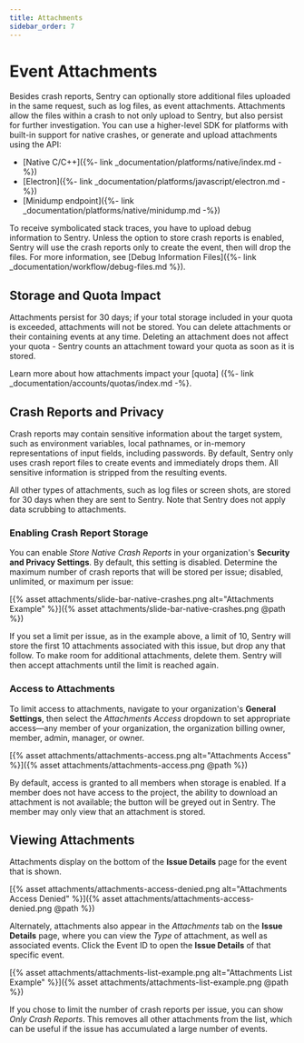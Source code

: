 ```yaml
---
title: Attachments
sidebar_order: 7
---
```

# Event Attachments

Besides crash reports, Sentry can optionally store additional files uploaded in the same request, such as log files, as event attachments. Attachments allow the files within a crash to not only upload to Sentry, but also persist for further investigation. You can use a higher-level SDK for platforms with built-in support for native crashes, or generate and upload attachments using the API:

- [Native C/C++]({%- link _documentation/platforms/native/index.md -%})
- [Electron]({%- link _documentation/platforms/javascript/electron.md -%})
- [Minidump endpoint]({%- link _documentation/platforms/native/minidump.md -%})

To receive symbolicated stack traces, you have to upload debug information to Sentry. Unless the option to store crash reports is enabled, Sentry will use the crash reports only to create the event, then will drop the files. For more information, see [Debug Information Files]({%- link _documentation/workflow/debug-files.md %}).

## Storage and Quota Impact

Attachments persist for 30 days; if your total storage included in your quota is exceeded, attachments will not be stored. You can delete attachments or their containing events at any time. Deleting an attachment does not affect your quota - Sentry counts an attachment toward your quota as soon as it is stored. 

Learn more about how attachments impact your [quota] ({%- link _documentation/accounts/quotas/index.md -%}.

## Crash Reports and Privacy

Crash reports may contain sensitive information about the target system, such as environment variables, local pathnames, or in-memory representations of input fields, including passwords. By default, Sentry only uses crash report files to create events and immediately drops them. All sensitive information is stripped from the resulting events.

All other types of attachments, such as log files or screen shots, are stored for 30 days when they are sent to Sentry. Note that Sentry does not apply data scrubbing to attachments.

### Enabling Crash Report Storage

You can enable *Store Native Crash Reports* in your organization's **Security and Privacy Settings**. By default, this setting is disabled. Determine the maximum number of crash reports that will be stored per issue; disabled, unlimited, or maximum per issue:

[{% asset attachments/slide-bar-native-crashes.png alt="Attachments Example" %}]({% asset attachments/slide-bar-native-crashes.png @path %})

If you set a limit per issue, as in the example above, a limit of 10, Sentry will store the first 10 attachments associated with this issue, but drop any that follow. To make room for additional attachments, delete them. Sentry will then accept attachments until the limit is reached again.

### Access to Attachments

To limit access to attachments, navigate to your organization's **General Settings**, then select the *Attachments Access* dropdown to set appropriate access—any member of your organization, the organization billing owner, member, admin, manager, or owner. 

[{% asset attachments/attachments-access.png alt="Attachments Access" %}]({% asset attachments/attachments-access.png @path %})

By default, access is granted to all members when storage is enabled. If a member does not have access to the project, the ability to download an attachment is not available; the button will be greyed out in Sentry. The member may only view that an attachment is stored.

## Viewing Attachments

Attachments display on the bottom of the **Issue Details** page for the event that is shown.

[{% asset attachments/attachments-access-denied.png alt="Attachments Access Denied" %}]({% asset attachments/attachments-access-denied.png @path %})

Alternately, attachments also appear in the *Attachments* tab on the **Issue Details** page, where you can view the *Type* of attachment, as well as associated events. Click the Event ID to open the **Issue Details** of that specific event. 

[{% asset attachments/attachments-list-example.png alt="Attachments List Example" %}]({% asset attachments/attachments-list-example.png @path %})

If you chose to limit the number of crash reports per issue, you can show *Only Crash Reports*. This removes all other attachments from the list, which can be useful if the issue has accumulated a large number of events.